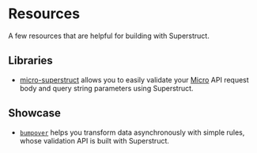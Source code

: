# Resources

A few resources that are helpful for building with Superstruct.

## Libraries

- [micro-superstruct](https://github.com/brandon93s/micro-superstruct) allows you to easily validate your [Micro](https://github.com/zeit/micro) API request body and query string parameters using Superstruct.

## Showcase

- [`bumpover`](https://github.com/doodlewind/bumpover) helps you transform data asynchronously with simple rules, whose validation API is built with Superstruct.
